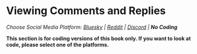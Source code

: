 # Viewing Comments and Replies
_Choose Social Media Platform: <a href='../../../bsky/ch14_moderation/06_comments_and_replies/00_intro.html'>Bluesky</a> | <a href='../../../reddit/ch14_moderation/06_comments_and_replies/00_intro.html'>Reddit</a> | <a href='../../../discord/ch14_moderation/06_comments_and_replies/00_intro.html'>Discord</a> | __No Coding___

__This section is for coding versions of this book only. If you want to look at code, please select one of the platforms.__